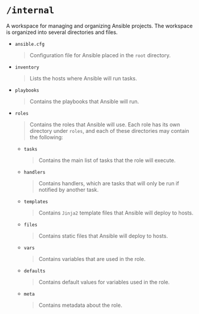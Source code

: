 # `/internal`

A workspace for managing and organizing Ansible projects. The workspace is organized into several directories and files.

- `ansible.cfg`
  > Configuration file for Ansible placed in the `root` directory.

- `inventory`
  > Lists the hosts where Ansible will run tasks.

- `playbooks`
  > Contains the playbooks that Ansible will run.

- `roles`
  > Contains the roles that Ansible will use. Each role has its own directory under `roles`, and each of these directories may contain the following:

  - `tasks`
    > Contains the main list of tasks that the role will execute.

  - `handlers`
    > Contains handlers, which are tasks that will only be run if notified by another task.

  - `templates`
    > Contains `Jinja2` template files that Ansible will deploy to hosts.

  - `files`
    > Contains static files that Ansible will deploy to hosts.

  - `vars`
    > Contains variables that are used in the role.

  - `defaults`
    > Contains default values for variables used in the role.

  - `meta`
    > Contains metadata about the role.
